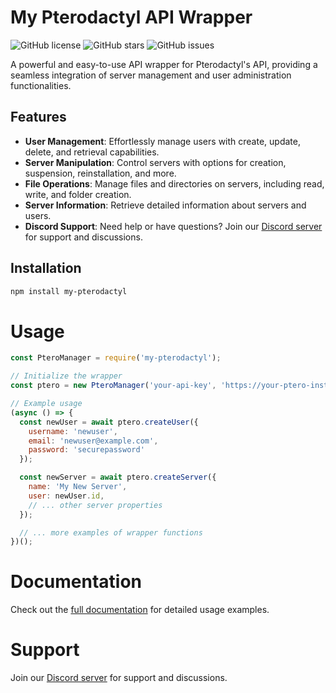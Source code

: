 # My Pterodactyl API Wrapper

![GitHub license](https://img.shields.io/github/license/notseven/my-pterodactyl)
![GitHub stars](https://img.shields.io/github/stars/notseven/my-pterodactyl)
![GitHub issues](https://img.shields.io/github/issues/notseven/my-pterodactyl)

A powerful and easy-to-use API wrapper for Pterodactyl's API, providing a seamless integration of server management and user administration functionalities.

## Features
 
- **User Management**: Effortlessly manage users with create, update, delete, and retrieval capabilities.
- **Server Manipulation**: Control servers with options for creation, suspension, reinstallation, and more.
- **File Operations**: Manage files and directories on servers, including read, write, and folder creation.
- **Server Information**: Retrieve detailed information about servers and users.
- **Discord Support**: Need help or have questions? Join our [Discord server](https://discord.gg/MXCwKw2mPM) for support and discussions.

## Installation

```bash
npm install my-pterodactyl
```

# Usage

```js
const PteroManager = require('my-pterodactyl');

// Initialize the wrapper
const ptero = new PteroManager('your-api-key', 'https://your-ptero-instance.com');

// Example usage
(async () => {
  const newUser = await ptero.createUser({
    username: 'newuser',
    email: 'newuser@example.com',
    password: 'securepassword'
  });

  const newServer = await ptero.createServer({
    name: 'My New Server',
    user: newUser.id,
    // ... other server properties
  });

  // ... more examples of wrapper functions
})();
```

# Documentation
Check out the [full documentation](https://github.com/notseven/my-pterodactyl/docs) for detailed usage examples.

# Support

Join our [Discord server](https://discord.gg/MXCwKw2mPM) for support and discussions.
